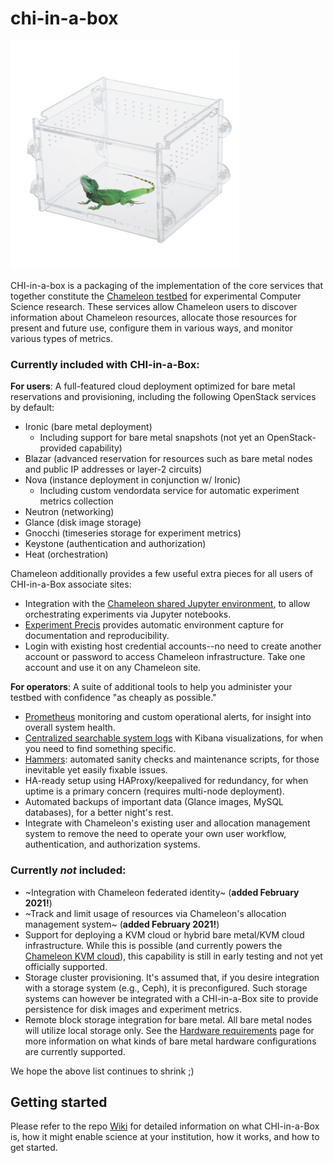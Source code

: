 # chi-in-a-box

![chi-in-a-box](./chi-in-a-box.png)

CHI-in-a-box is a packaging of the implementation of the core services that together constitute the [Chameleon testbed](https://www.chameleoncloud.org/) for experimental Computer Science research. These services allow Chameleon users to discover information about Chameleon resources, allocate those resources for present and future use, configure them in various ways, and monitor various types of metrics.

### Currently included with CHI-in-a-Box:

**For users**:
A full-featured cloud deployment optimized for bare metal reservations and provisioning, including the following OpenStack services by default:

- Ironic (bare metal deployment)
  - Including support for bare metal snapshots (not yet an OpenStack-provided capability)
- Blazar (advanced reservation for resources such as bare metal nodes and public IP addresses or layer-2 circuits)
- Nova (instance deployment in conjunction w/ Ironic)
  - Including custom vendordata service for automatic experiment metrics collection
- Neutron (networking)
- Glance (disk image storage)
- Gnocchi (timeseries storage for experiment metrics)
- Keystone (authentication and authorization)
- Heat (orchestration)

Chameleon additionally provides a few useful extra pieces for all users of CHI-in-a-Box associate sites:

- Integration with the [Chameleon shared Jupyter environment](https://chameleoncloud.readthedocs.io/en/latest/technical/jupyter.html), to allow orchestrating experiments via Jupyter notebooks.
- [Experiment Precis](https://chameleoncloud.readthedocs.io/en/latest/technical/ep.html) provides automatic environment capture for documentation and reproducibility.
- Login with existing host credential accounts--no need to create another account or password to access Chameleon infrastructure. Take one account and use it on any Chameleon site.


**For operators**:
A suite of additional tools to help you administer your testbed with confidence "as cheaply as possible."

- [Prometheus](https://prometheus.io/) monitoring and custom operational alerts, for insight into overall system health.
- [Centralized searchable system logs](https://docs.openstack.org/kolla-ansible/latest/reference/logging-and-monitoring/central-logging-guide.html) with Kibana visualizations, for when you need to find something specific.
- [Hammers](https://github.com/chameleoncloud/hammers): automated sanity checks and maintenance scripts, for those inevitable yet easily fixable issues.
- HA-ready setup using HAProxy/keepalived for redundancy, for when uptime is a primary concern (requires multi-node deployment).
- Automated backups of important data (Glance images, MySQL databases), for a better night's rest.
- Integrate with Chameleon's existing user and allocation management system to remove the need to operate your own user workflow, authentication, and authorization systems.

### Currently _not_ included:

- ~Integration with Chameleon federated identity~ (**added February 2021!**)
- ~Track and limit usage of resources via Chameleon's allocation management system~ (**added February 2021!**)
- Support for deploying a KVM cloud or hybrid bare metal/KVM cloud infrastructure. While this is possible (and currently powers the [Chameleon KVM cloud](https://chameleoncloud.readthedocs.io/en/latest/technical/kvm.html)), this capability is still in early testing and not yet officially supported.
- Storage cluster provisioning. It's assumed that, if you desire integration with a storage system (e.g., Ceph), it is preconfigured. Such storage systems can however be integrated with a CHI-in-a-Box site to provide persistence for disk images and experiment metrics.
- Remote block storage integration for bare metal. All bare metal nodes will utilize local storage only. See the [Hardware requirements](https://github.com/ChameleonCloud/chi-in-a-box/wiki/Hardware-requirements) page for more information on what kinds of bare metal hardware configurations are currently supported.

We hope the above list continues to shrink ;)

## Getting started

Please refer to the repo [Wiki](https://github.com/ChameleonCloud/chi-in-a-box/wiki) for detailed information on what CHI-in-a-Box is, how it might enable science at your institution, how it works, and how to get started.
